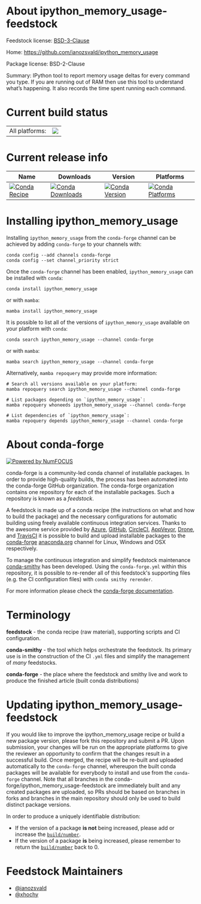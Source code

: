 About ipython_memory_usage-feedstock
====================================

Feedstock license: [BSD-3-Clause](https://github.com/conda-forge/ipython_memory_usage-feedstock/blob/main/LICENSE.txt)

Home: https://github.com/ianozsvald/ipython_memory_usage

Package license: BSD-2-Clause

Summary: IPython tool to report memory usage deltas for every command you type.
If you are running out of RAM then use this tool to understand what’s
happening. It also records the time spent running each command.


Current build status
====================


<table><tr><td>All platforms:</td>
    <td>
      <a href="https://dev.azure.com/conda-forge/feedstock-builds/_build/latest?definitionId=5390&branchName=main">
        <img src="https://dev.azure.com/conda-forge/feedstock-builds/_apis/build/status/ipython_memory_usage-feedstock?branchName=main">
      </a>
    </td>
  </tr>
</table>

Current release info
====================

| Name | Downloads | Version | Platforms |
| --- | --- | --- | --- |
| [![Conda Recipe](https://img.shields.io/badge/recipe-ipython_memory_usage-green.svg)](https://anaconda.org/conda-forge/ipython_memory_usage) | [![Conda Downloads](https://img.shields.io/conda/dn/conda-forge/ipython_memory_usage.svg)](https://anaconda.org/conda-forge/ipython_memory_usage) | [![Conda Version](https://img.shields.io/conda/vn/conda-forge/ipython_memory_usage.svg)](https://anaconda.org/conda-forge/ipython_memory_usage) | [![Conda Platforms](https://img.shields.io/conda/pn/conda-forge/ipython_memory_usage.svg)](https://anaconda.org/conda-forge/ipython_memory_usage) |

Installing ipython_memory_usage
===============================

Installing `ipython_memory_usage` from the `conda-forge` channel can be achieved by adding `conda-forge` to your channels with:

```
conda config --add channels conda-forge
conda config --set channel_priority strict
```

Once the `conda-forge` channel has been enabled, `ipython_memory_usage` can be installed with `conda`:

```
conda install ipython_memory_usage
```

or with `mamba`:

```
mamba install ipython_memory_usage
```

It is possible to list all of the versions of `ipython_memory_usage` available on your platform with `conda`:

```
conda search ipython_memory_usage --channel conda-forge
```

or with `mamba`:

```
mamba search ipython_memory_usage --channel conda-forge
```

Alternatively, `mamba repoquery` may provide more information:

```
# Search all versions available on your platform:
mamba repoquery search ipython_memory_usage --channel conda-forge

# List packages depending on `ipython_memory_usage`:
mamba repoquery whoneeds ipython_memory_usage --channel conda-forge

# List dependencies of `ipython_memory_usage`:
mamba repoquery depends ipython_memory_usage --channel conda-forge
```


About conda-forge
=================

[![Powered by
NumFOCUS](https://img.shields.io/badge/powered%20by-NumFOCUS-orange.svg?style=flat&colorA=E1523D&colorB=007D8A)](https://numfocus.org)

conda-forge is a community-led conda channel of installable packages.
In order to provide high-quality builds, the process has been automated into the
conda-forge GitHub organization. The conda-forge organization contains one repository
for each of the installable packages. Such a repository is known as a *feedstock*.

A feedstock is made up of a conda recipe (the instructions on what and how to build
the package) and the necessary configurations for automatic building using freely
available continuous integration services. Thanks to the awesome service provided by
[Azure](https://azure.microsoft.com/en-us/services/devops/), [GitHub](https://github.com/),
[CircleCI](https://circleci.com/), [AppVeyor](https://www.appveyor.com/),
[Drone](https://cloud.drone.io/welcome), and [TravisCI](https://travis-ci.com/)
it is possible to build and upload installable packages to the
[conda-forge](https://anaconda.org/conda-forge) [anaconda.org](https://anaconda.org/)
channel for Linux, Windows and OSX respectively.

To manage the continuous integration and simplify feedstock maintenance
[conda-smithy](https://github.com/conda-forge/conda-smithy) has been developed.
Using the ``conda-forge.yml`` within this repository, it is possible to re-render all of
this feedstock's supporting files (e.g. the CI configuration files) with ``conda smithy rerender``.

For more information please check the [conda-forge documentation](https://conda-forge.org/docs/).

Terminology
===========

**feedstock** - the conda recipe (raw material), supporting scripts and CI configuration.

**conda-smithy** - the tool which helps orchestrate the feedstock.
                   Its primary use is in the construction of the CI ``.yml`` files
                   and simplify the management of *many* feedstocks.

**conda-forge** - the place where the feedstock and smithy live and work to
                  produce the finished article (built conda distributions)


Updating ipython_memory_usage-feedstock
=======================================

If you would like to improve the ipython_memory_usage recipe or build a new
package version, please fork this repository and submit a PR. Upon submission,
your changes will be run on the appropriate platforms to give the reviewer an
opportunity to confirm that the changes result in a successful build. Once
merged, the recipe will be re-built and uploaded automatically to the
`conda-forge` channel, whereupon the built conda packages will be available for
everybody to install and use from the `conda-forge` channel.
Note that all branches in the conda-forge/ipython_memory_usage-feedstock are
immediately built and any created packages are uploaded, so PRs should be based
on branches in forks and branches in the main repository should only be used to
build distinct package versions.

In order to produce a uniquely identifiable distribution:
 * If the version of a package **is not** being increased, please add or increase
   the [``build/number``](https://docs.conda.io/projects/conda-build/en/latest/resources/define-metadata.html#build-number-and-string).
 * If the version of a package **is** being increased, please remember to return
   the [``build/number``](https://docs.conda.io/projects/conda-build/en/latest/resources/define-metadata.html#build-number-and-string)
   back to 0.

Feedstock Maintainers
=====================

* [@ianozsvald](https://github.com/ianozsvald/)
* [@xhochy](https://github.com/xhochy/)

